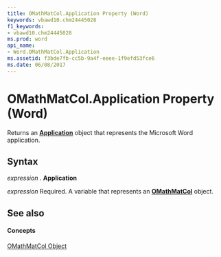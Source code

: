 ```yaml
---
title: OMathMatCol.Application Property (Word)
keywords: vbawd10.chm24445028
f1_keywords:
- vbawd10.chm24445028
ms.prod: word
api_name:
- Word.OMathMatCol.Application
ms.assetid: f3bde7fb-cc5b-9a4f-eeee-1f9efd53fce6
ms.date: 06/08/2017
---
```



# OMathMatCol.Application Property (Word)

Returns an  **[Application](Word.Application.md)** object that represents the Microsoft Word application.


## Syntax

 _expression_ . **Application**

 _expression_ Required. A variable that represents an **[OMathMatCol](Word.OMathMatCol.md)** object.


## See also


#### Concepts


[OMathMatCol Object](Word.OMathMatCol.md)

